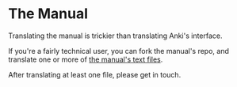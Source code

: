 # The Manual

Translating the manual is trickier than translating Anki's interface.

If you're a fairly technical user, you can fork the manual's repo,
and translate one or more of
[the manual's text files](https://github.com/ankitects/anki-manual).

After translating at least one file, please get in touch.

